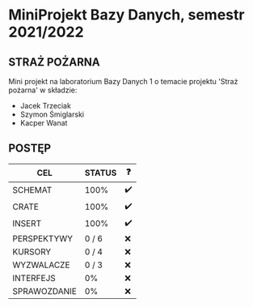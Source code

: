 # MiniProjekt Bazy Danych, semestr 2021/2022
## STRAŻ POŻARNA
Mini projekt na laboratorium Bazy Danych 1 o temacie projektu 'Straż pożarna' w składzie:

- Jacek Trzeciak
- Szymon Śmiglarski
- Kacper Wanat

## POSTĘP
| CEL | STATUS | ❓ |
| ------ | ------ | ------ |
| SCHEMAT | 100% | ✔️ |
| CRATE | 100% | ✔️ |
| INSERT | 100% | ✔️ |
| PERSPEKTYWY | 0 / 6 | ❌ |
| KURSORY | 0 / 4 | ❌ |
| WYZWALACZE | 0 / 3 | ❌ |
| INTERFEJS | 0% | ❌ |
| SPRAWOZDANIE | 0% | ❌ |
